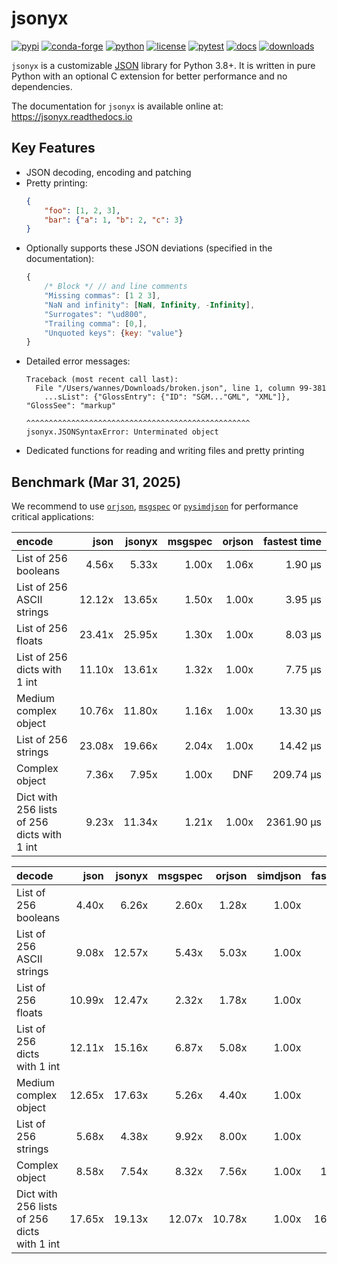 # jsonyx

[![pypi](https://img.shields.io/pypi/v/jsonyx.svg)](http://pypi.org/project/jsonyx)
[![conda-forge](https://img.shields.io/conda/vn/conda-forge/jsonyx.svg)](https://anaconda.org/conda-forge/jsonyx)
[![python](https://img.shields.io/pypi/pyversions/jsonyx.svg)](http://pypi.org/project/jsonyx)
[![license](https://img.shields.io/pypi/l/jsonyx.svg)](http://pypi.org/project/jsonyx)
[![pytest](https://github.com/nineteendo/jsonyx/actions/workflows/pytest.yml/badge.svg?branch=2.2.x)](https://github.com/nineteendo/jsonyx/actions/workflows/pytest.yml)
[![docs](https://readthedocs.org/projects/jsonyx/badge/?version=stable)](https://jsonyx.readthedocs.io/en/stable/?badge=stable)
[![downloads](https://img.shields.io/pypi/dm/jsonyx.svg)](http://pypi.org/project/jsonyx)

`jsonyx` is a customizable [JSON](http://json.org) library for Python 3.8+. It
is written in pure Python with an optional C extension for better performance
and no dependencies.

The documentation for `jsonyx` is available online at: https://jsonyx.readthedocs.io

## Key Features

- JSON decoding, encoding and patching
- Pretty printing:
    ```json
    {
        "foo": [1, 2, 3],
        "bar": {"a": 1, "b": 2, "c": 3}
    }
    ```
- Optionally supports these JSON deviations (specified in the documentation):
    ```javascript
    {
        /* Block */ // and line comments
        "Missing commas": [1 2 3],
        "NaN and infinity": [NaN, Infinity, -Infinity],
        "Surrogates": "\ud800",
        "Trailing comma": [0,],
        "Unquoted keys": {key: "value"}
    }
    ```
- Detailed error messages:
    ```none
    Traceback (most recent call last):
      File "/Users/wannes/Downloads/broken.json", line 1, column 99-381
        ...sList": {"GlossEntry": {"ID": "SGM..."GML", "XML"]}, "GlossSee": "markup"
                                  ^^^^^^^^^^^^^^^^^^^^^^^^^^^^^^^^^^^^^^^^^^^^^^^^^^
    jsonyx.JSONSyntaxError: Unterminated object
    ```
- Dedicated functions for reading and writing files and pretty printing

## Benchmark (Mar 31, 2025)

We recommend to use [`orjson`](https://pypi.org/project/orjson),
[`msgspec`](https://pypi.org/project/msgspec) or
[`pysimdjson`](https://pypi.org/project/pysimdjson) for performance critical
applications:

| encode                                      |   json | jsonyx | msgspec |  orjson | fastest time |
|:--------------------------------------------|-------:|-------:|--------:|--------:|-------------:|
| List of 256 booleans                        |  4.56x |  5.33x |   1.00x |   1.06x |      1.90 μs |
| List of 256 ASCII strings                   | 12.12x | 13.65x |   1.50x |   1.00x |      3.95 μs |
| List of 256 floats                          | 23.41x | 25.95x |   1.30x |   1.00x |      8.03 μs |
| List of 256 dicts with 1 int                | 11.10x | 13.61x |   1.32x |   1.00x |      7.75 μs |
| Medium complex object                       | 10.76x | 11.80x |   1.16x |   1.00x |     13.30 μs |
| List of 256 strings                         | 23.08x | 19.66x |   2.04x |   1.00x |     14.42 μs |
| Complex object                              |  7.36x |  7.95x |   1.00x |     DNF |    209.74 μs |
| Dict with 256 lists of 256 dicts with 1 int |  9.23x | 11.34x |   1.21x |   1.00x |   2361.90 μs |

| decode                                      |   json | jsonyx | msgspec | orjson | simdjson | fastest time |
|:--------------------------------------------|-------:|-------:|--------:|-------:|---------:|-------------:|
| List of 256 booleans                        |  4.40x |  6.26x |   2.60x |  1.28x |    1.00x |      1.54 μs |
| List of 256 ASCII strings                   |  9.08x | 12.57x |   5.43x |  5.03x |    1.00x |      2.89 μs |
| List of 256 floats                          | 10.99x | 12.47x |   2.32x |  1.78x |    1.00x |      6.14 μs |
| List of 256 dicts with 1 int                | 12.11x | 15.16x |   6.87x |  5.08x |    1.00x |      6.17 μs |
| Medium complex object                       | 12.65x | 17.63x |   5.26x |  4.40x |    1.00x |      7.62 μs |
| List of 256 strings                         |  5.68x |  4.38x |   9.92x |  8.00x |    1.00x |     16.76 μs |
| Complex object                              |  8.58x |  7.54x |   8.32x |  7.56x |    1.00x |    136.79 μs |
| Dict with 256 lists of 256 dicts with 1 int | 17.65x | 19.13x |  12.07x | 10.78x |    1.00x |   1658.37 μs |
